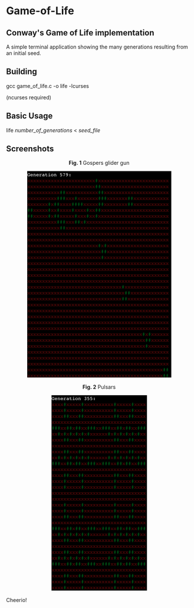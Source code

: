 Game-of-Life
============

Conway's Game of Life implementation
------------
<p> A simple terminal application showing the many generations resulting from an initial seed.</p>

Building
------------
<p>gcc game_of_life.c -o life -lcurses  </p>
(ncurses required)

Basic Usage
------------
<p>life <i>number_of_generations</i> &lt; <i>seed_file</i></p>

Screenshots
------------
<p style="text-align:center"><b>Fig. 1</b> Gospers glider gun</p>
<p align="center">
  <img src="https://github.com/AlexPnt/Game-of-Life/raw/master/screens/screen.png"/>
</p>

<p style="text-align:center"><b>Fig. 2</b> Pulsars</p>
<p align="center">
  <img src="https://github.com/AlexPnt/Game-of-Life/raw/master/screens/screen2.png"/>
</p>

Cheerio!
